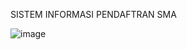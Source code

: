 SISTEM INFORMASI PENDAFTRAN SMA 

![image](https://github.com/MuhamadAdhiWinata/SistemPendaftaranSMACAMPALAGIAN/assets/142725576/77a7d6f9-4195-4e59-81f4-36b3ece5e729)
